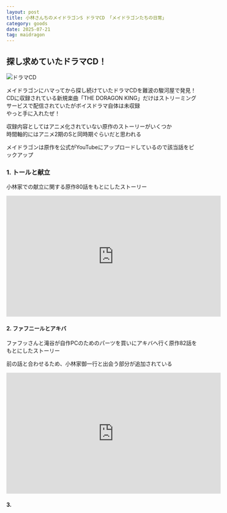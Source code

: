 ```yaml
---
layout: post
title: 小林さんちのメイドラゴンS ドラマCD 「メイドラゴンたちの日常」
category: goods
date: 2025-07-21
tag: maidragon
---
```


## 探し求めていたドラマCD！

![ドラマCD]({{site.baseurl}}/pic/maidragon/other/doramaCD.jpg)  

メイドラゴンにハマってから探し続けていたドラマCDを難波の駿河屋で発見！  
CDに収録されている新規楽曲「THE DORAGON KING」だけはストリーミングサービスで配信されていたがボイスドラマ自体は未収録  
やっと手に入れたぜ！

収録内容としてはアニメ化されていない原作のストーリーがいくつか  
時間軸的にはアニメ2期のSと同時期ぐらいだと思われる

メイドラゴンは原作を公式がYouTubeにアップロードしているので該当話をピックアップ

### 1. トールと献立  

小林家での献立に関する原作80話をもとにしたストーリー

<iframe width="560" height="315" src="https://www.youtube.com/embed/X_p_xae4WhI?si=849-uaB8yqQQiyrv&amp;start=372" title="YouTube video player" frameborder="0" allow="accelerometer; autoplay; clipboard-write; encrypted-media; gyroscope; picture-in-picture; web-share" referrerpolicy="strict-origin-when-cross-origin" allowfullscreen></iframe>

#### 2. ファフニールとアキバ

ファフッさんと滝谷が自作PCのためのパーツを買いにアキバへ行く原作82話をもとにしたストーリー

前の話と合わせるため、小林家御一行と出会う部分が追加されている

<iframe width="560" height="315" src="https://www.youtube.com/embed/FqDlTdvIIJI?si=dBAg5etba8RMcjsf&amp;start=357" title="YouTube video player" frameborder="0" allow="accelerometer; autoplay; clipboard-write; encrypted-media; gyroscope; picture-in-picture; web-share" referrerpolicy="strict-origin-when-cross-origin" allowfullscreen></iframe>

#### 3. 
